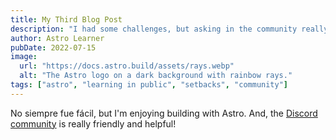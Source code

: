 ```yaml
---
title: My Third Blog Post
description: "I had some challenges, but asking in the community really helped!"
author: Astro Learner
pubDate: 2022-07-15
image:
  url: "https://docs.astro.build/assets/rays.webp"
  alt: "The Astro logo on a dark background with rainbow rays."
tags: ["astro", "learning in public", "setbacks", "community"]
---
```


No siempre fue fácil, but I'm enjoying building with Astro. And, the [Discord community](https://astro.build/chat) is really friendly and helpful!
